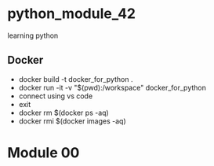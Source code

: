 # python_module_42
learning python

## Docker
- docker build -t docker_for_python .
- docker run -it -v "$(pwd):/workspace" docker_for_python
- connect using vs code
- exit
- docker rm $(docker ps -aq)
- docker rmi $(docker images -aq)

# Module 00

